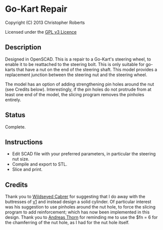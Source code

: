 Go-Kart Repair
==============

Copyright (C) 2013 Christopher Roberts

Licensed under the [GPL v3 Licence](https://github.com/chrisjrob/gokart-repair/blob/master/LICENCE.md "Read licence")

Description
-----------
Designed in OpenSCAD.
This is a repair to a Go-Kart's steering wheel, to enable it to be reattached to the steering bolt.
This is only suitable for go-karts that have a nut on the end of the steering shaft. 
This model provides a replacement junction between the steering nut and the steering wheel.

The model has an option of adding strengthening pin holes around the nut (see Credits below). 
Interestingly, if the pin holes do not protrude from at least one end of the model, the slicing program removes the pinholes entirely.

Status
------
Complete.

Instructions
------------
* Edit SCAD file with your preferred parameters, in particular the steering nut size.
* Compile and export to STL.
* Slice and print.

Credits
-------
Thank you to [Wildseyed Cabrer](https://plus.google.com/103153642711282733992) for suggesting that I do away with the buttresses of [v1](https://github.com/chrisjrob/gokart-repair/tree/v1) and instead design a solid cylinder. 
Of particular interest was his suggestion to use pinholes around the nut hole, to force the slicing program to add reinforcement; which has now been implemented in this design.
Thank you to [Andreas Thorn](https://plus.google.com/+AndreasThorn1) for reminding me to use the $fn = 6 for the chamferring of the nut hole, as I had for the nut hole itself.
